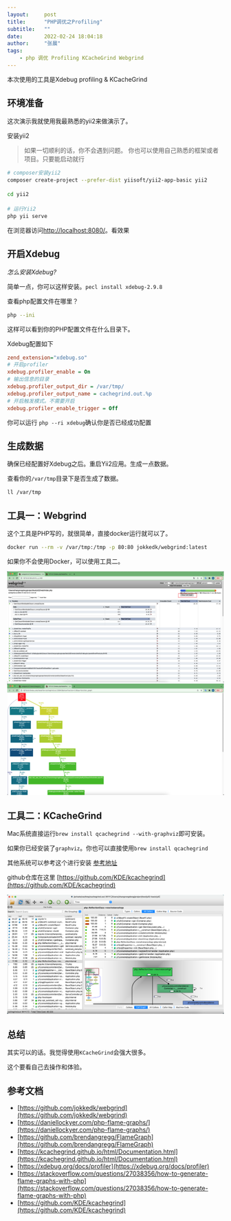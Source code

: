 ```yaml
---
layout:     post
title:      "PHP调优之Profiling"
subtitle:   ""
date:       2022-02-24 18:04:18
author:     "张晨"
tags:
    - php 调优 Profiling KCacheGrind Webgrind
---
```


本次使用的工具是Xdebug profiling & KCacheGrind


## 环境准备

这次演示我就使用我最熟悉的yii2来做演示了。

安装yii2
> 如果一切顺利的话，你不会遇到问题。
> 你也可以使用自己熟悉的框架或者项目。只要能启动就行
 
```sh
# composer安装yii2
composer create-project --prefer-dist yiisoft/yii2-app-basic yii2

cd yii2

# 运行Yii2
php yii serve
```


在浏览器访问[http://localhost:8080/](http://localhost:8080/)。看效果

## 开启Xdebug

*怎么安装Xdebug?*

简单一点，你可以这样安装。`pecl install xdebug-2.9.8`


查看php配置文件在哪里？
```sh
php --ini
```
这样可以看到你的PHP配置文件在什么目录下。


Xdebug配置如下

```ini
zend_extension="xdebug.so"
# 开启profiler
xdebug.profiler_enable = On
# 输出信息的目录
xdebug.profiler_output_dir = /var/tmp/
xdebug.profiler_output_name = cachegrind.out.%p
# 开启触发模式。不需要开启
xdebug.profiler_enable_trigger = Off
```

你可以运行 `php --ri xdebug`确认你是否已经成功配置

## 生成数据

确保已经配置好Xdebug之后。重启Yii2应用。生成一点数据。

查看你的`/var/tmp`目录下是否生成了数据。

```sh
ll /var/tmp
```


## 工具一：Webgrind

这个工具是PHP写的，就很简单，直接docker运行就可以了。


```sh
docker run --rm -v /var/tmp:/tmp -p 80:80 jokkedk/webgrind:latest
```

如果你不会使用Docker，可以使用工具二。

![效果图1](/img/web/2.png)
![效果图2](/img/web/3.png)

## 工具二：KCacheGrind

Mac系统直接运行`brew install qcachegrind --with-graphviz`即可安装。

如果你已经安装了`graphviz`。你也可以直接使用`brew install qcachegrind`

其他系统可以参考这个进行安装
[参考地址](http://kcachegrind.sourceforge.net/html/Download.html)

github仓库在这里
[https://github.com/KDE/kcachegrind](https://github.com/KDE/kcachegrind)



![效果图](/img/web/1.png)



## 总结

其实可以的话。我觉得使用`KCacheGrind`会强大很多。

这个要看自己去操作和体验。


## 参考文档

- [https://github.com/jokkedk/webgrind](https://github.com/jokkedk/webgrind)
- [https://daniellockyer.com/php-flame-graphs/](https://daniellockyer.com/php-flame-graphs/)
- [https://github.com/brendangregg/FlameGraph](https://github.com/brendangregg/FlameGraph)
- [https://kcachegrind.github.io/html/Documentation.html](https://kcachegrind.github.io/html/Documentation.html)
- [https://xdebug.org/docs/profiler](https://xdebug.org/docs/profiler)
- [https://stackoverflow.com/questions/27038356/how-to-generate-flame-graphs-with-php](https://stackoverflow.com/questions/27038356/how-to-generate-flame-graphs-with-php)
- [https://github.com/KDE/kcachegrind](https://github.com/KDE/kcachegrind)

